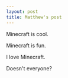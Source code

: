 ```yaml
---
layout: post
title: Matthew's post
---
```


Minecraft is cool.

Minecraft is fun.

I love Minecraft.

Doesn't everyone?